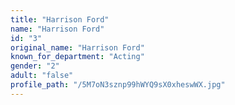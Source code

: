 ```yaml
---
title: "Harrison Ford"
name: "Harrison Ford"
id: "3"
original_name: "Harrison Ford"
known_for_department: "Acting"
gender: "2"
adult: "false"
profile_path: "/5M7oN3sznp99hWYQ9sX0xheswWX.jpg"
---
```

